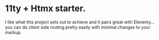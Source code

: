 # 11ty + Htmx starter.

I like what this project sets out to achieve and it pairs great with Eleventy... you can do client side routing pretty easily with minimal changes to your markup.
